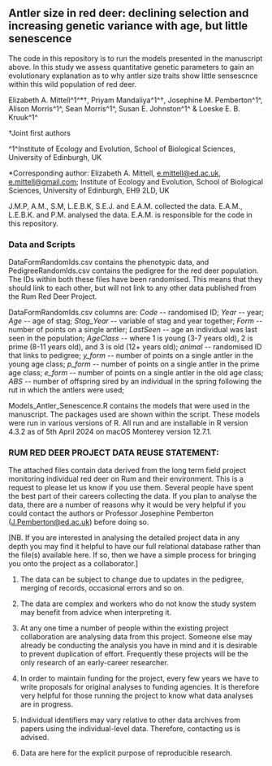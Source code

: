 ## Antler size in red deer: declining selection and increasing genetic variance with age, but little senescence

The code in this repository is to run the models presented in the manuscript above. In this study we assess quantitative genetic parameters to gain an evolutionary explanation as to why antler size traits show little sensescnce within this wild population of red deer.

Elizabeth A. Mittell^1^*$\dag$, Priyam Mandaliya^1^$\dag$, Josephine M. Pemberton^1^, Alison Morris^1^, Sean Morris^1^, Susan E. Johnston^1^ & Loeske E. B. Kruuk^1^

$\dag$Joint first authors

^1^Institute of Ecology and Evolution, School of Biological Sciences, University of Edinburgh, UK

*Corresponding author: Elizabeth A. Mittell, e.mittell@ed.ac.uk, e.mittell@gmail.com; Institute of Ecology and Evolution, School of Biological Sciences, University of Edinburgh, EH9 2LD, UK

J.M.P, A.M., S.M, L.E.B.K, S.E.J. and E.A.M. collected the data. E.A.M., L.E.B.K. and P.M. analysed the data. E.A.M. is responsible for the code in this repository.

### Data and Scripts

DataFormRandomIds.csv contains the phenotypic data, and PedigreeRandomIds.csv contains the pedigree for the red deer population. The IDs within both these files have been randomised. This means that they should link to each other, but will not link to any other data published from the Rum Red Deer Project.

DataFormRandomIds.csv columns are: *Code* -- randomised ID; *Year* -- year; *Age* -- age of stag; *Stag_Year* -- variable of stag and year together; *Form* -- number of points on a single antler; *LastSeen* -- age an individual was last seen in the population; *AgeClass* -- where 1 is young (3-7 years old), 2 is prime (8-11 years old), and 3 is old (12+ years old); *animal* -- randomised ID that links to pedigree; *y_form* -- number of points on a single antler in the young age class; *p_form* -- number of points on a single antler in the prime age class; *e_form* -- number of points on a single antler in the old age class; *ABS* -- number of offspring sired by an individual in the spring following the rut in which the antlers were used; 

Models_Antler_Senescence.R contains the models that were used in the manuscript. The packages used are shown within the script. These models were run in various versions of R. All run and are installable in R version 4.3.2 as of 5th April 2024 on macOS Monterey version 12.7.1.

### RUM RED DEER PROJECT DATA REUSE STATEMENT:
		
The attached files contain data derived from the long term field project monitoring individual red deer on Rum and their environment. This is a request to please let us know if you use them. Several people have spent the best part of their careers collecting the data. If you plan to analyse the data, there are a number of reasons why it would be very helpful if you could contact the authors or Professor Josephine Pemberton (J.Pemberton@ed.ac.uk) before doing so.
		
[NB. If you are interested in analysing the detailed project data in any depth you may find it helpful to have our full relational database rather than the file(s) available here. If so, then we have a simple process for bringing you onto the project as a collaborator.]
		
1) The data can be subject to change due to updates in the pedigree, merging of	records, occasional errors and so on.
		
2) The data are complex and workers who do not know the study system may benefit from advice when interpreting it.
		
3) At any one time a number of people within the existing project collaboration	are analysing data from this project. Someone else may already be conducting the analysis you have in mind and it is desirable to prevent duplication of effort. Frequently these projects will be the only research of an early-career researcher.
		
4) In order to maintain funding for the project, every few years we have to write proposals for original analyses to funding agencies. It is therefore very helpful for those running the project to know what data analyses are in progress.
		
5) Individual identifiers may vary relative to other data archives from papers using	the individual-level data. Therefore, contacting us is advised.
		
6) Data are here for the explicit purpose of reproducible research.
